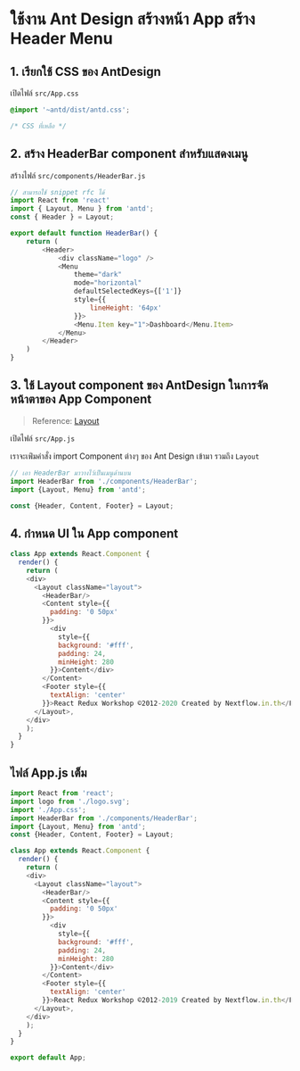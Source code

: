 
# ใช้งาน Ant Design สร้างหน้า App สร้าง Header Menu

## 1. เรียกใช้ CSS ของ AntDesign

เปิดไฟล์ `src/App.css`

```css
@import '~antd/dist/antd.css';

/* CSS ที่เหลือ */
```

## 2. สร้าง HeaderBar component สำหรับแสดงเมนู

สร้างไฟล์​ `src/components/HeaderBar.js`

```js
// สามารถใช้ snippet rfc ได้
import React from 'react'
import { Layout, Menu } from 'antd';
const { Header } = Layout;

export default function HeaderBar() {
    return (
        <Header>
            <div className="logo" />
            <Menu
                theme="dark"
                mode="horizontal"
                defaultSelectedKeys={['1']}
                style={{
                    lineHeight: '64px'
                }}>
                <Menu.Item key="1">Dashboard</Menu.Item>
            </Menu>
        </Header>
    )
}
```

## 3. ใช้ Layout component ของ AntDesign ในการจัดหน้าตาของ App Component

> Reference: [Layout](https://ant.design/components/layout/) 

เปิดไฟล์ `src/App.js`

เราจะเพ่ิมคำสั่ง import Component ต่างๆ ของ Ant Design เข้ามา รวมถึง `Layout`

```js
// เอา HeaderBar มาวางไว้เป็นเมนูด้านบน
import HeaderBar from './components/HeaderBar';
import {Layout, Menu} from 'antd';

const {Header, Content, Footer} = Layout;
```


## 4. กำหนด UI ใน App component 


```js
class App extends React.Component {
  render() {
    return (
    <div>
      <Layout className="layout">
        <HeaderBar/>
        <Content style={{
          padding: '0 50px'
        }}>
          <div
            style={{
            background: '#fff',
            padding: 24,
            minHeight: 280
          }}>Content</div>
        </Content>
        <Footer style={{
          textAlign: 'center'
        }}>React Redux Workshop ©2012-2020 Created by Nextflow.in.th</Footer>
      </Layout>,
    </div>
    );
  }
}
```

## ไฟล์ App.js เต็ม

```js
import React from 'react';
import logo from './logo.svg';
import './App.css';
import HeaderBar from './components/HeaderBar';
import {Layout, Menu} from 'antd';
const {Header, Content, Footer} = Layout;

class App extends React.Component {
  render() {
    return (
    <div>
      <Layout className="layout">
        <HeaderBar/>
        <Content style={{
          padding: '0 50px'
        }}>
          <div
            style={{
            background: '#fff',
            padding: 24,
            minHeight: 280
          }}>Content</div>
        </Content>
        <Footer style={{
          textAlign: 'center'
        }}>React Redux Workshop ©2012-2019 Created by Nextflow.in.th</Footer>
      </Layout>,
    </div>
    );
  }
}

export default App;

```